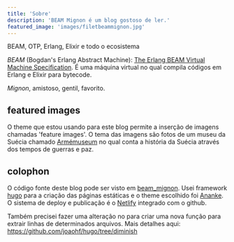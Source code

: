 ```yaml
---
title: 'Sobre'
description: 'BEAM Mignon é um blog gostoso de ler.'
featured_image: 'images/filetbeammignon.jpg'
---
```


BEAM, OTP, Erlang, Elixir e todo o ecosistema

_BEAM_ (Bogdan's Erlang Abstract Machine):
[The Erlang BEAM Virtual Machine Specification](http://www.cs-lab.org/historical_beam_instruction_set.html).
É uma máquina virtual no qual compila códigos em Erlang e Elixir para bytecode.

_Mignon_, amistoso, gentil, favorito.

## featured images

O theme que estou usando para este blog permite a inserção de imagens chamadas
'feature images'. O tema das imagens são fotos de um museu da Suécia chamado
[Armémuseum](https://www.armemuseum.se/languages/english/) no qual conta a
história da Suécia através dos tempos de guerras e paz.

## colophon

O código fonte deste blog pode ser visto em
[beam_mignon](https://github.com/joaohf/beam_mignon). Usei framework
[hugo](https://gohugo.io/) para a criação das páginas estáticas e o theme
escolhido foi [Ananke](https://themes.gohugo.io/gohugo-theme-ananke/). O sistema
de deploy e publicação é o [Netlify](https://www.netlify.com/) integrado com o
github.

Também precisei fazer uma alteração no para criar uma nova função para extrair
linhas de determinados arquivos. Mais detalhes aqui:
https://github.com/joaohf/hugo/tree/diminish
